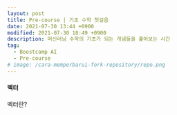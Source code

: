 ```yaml
---
layout: post
title: Pre-course | 기초 수학 첫걸음
date: 2021-07-30 13:44 +0900
modified: 2021-07-30 18:49 +0900
description: 머신러닝 수학의 기초가 되는 개념들을 훑어보는 시간
tag:
  - Boostcamp AI
  - Pre-course
# image: /cara-memperbarui-fork-repository/repo.png
---
```


#### 벡터

벡터란?


